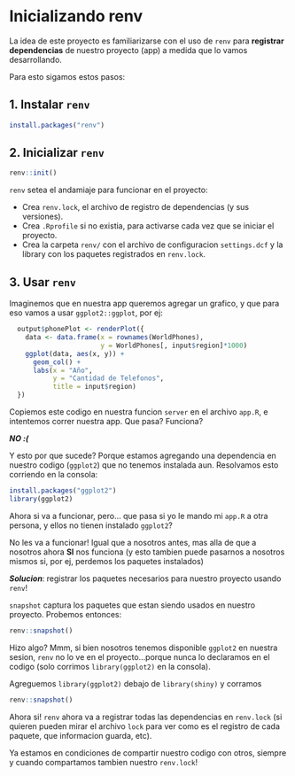 # Inicializando renv

La idea de este proyecto es familiarizarse con el uso de `renv` para **registrar dependencias** de nuestro proyecto (app) a medida que lo vamos desarrollando.

Para esto sigamos estos pasos:

## 1. Instalar `renv`

``` r
install.packages("renv")
```

## 2. Inicializar `renv`

``` r
renv::init()
```

`renv` setea el andamiaje para funcionar en el proyecto:

-   Crea `renv.lock`, el archivo de registro de dependencias (y sus versiones).
-   Crea `.Rprofile` si no existia, para activarse cada vez que se iniciar el proyecto.
-   Crea la carpeta `renv/` con el archivo de configuracion `settings.dcf` y la library con los paquetes registrados en `renv.lock`.

## 3. Usar `renv`

Imaginemos que en nuestra app queremos agregar un grafico, y que para eso vamos a usar `ggplot2::ggplot`, por ej:

``` r
  output$phonePlot <- renderPlot({
    data <- data.frame(x = rownames(WorldPhones),
                       y = WorldPhones[, input$region]*1000)
    ggplot(data, aes(x, y)) +
      geom_col() +
      labs(x = "Año", 
           y = "Cantidad de Telefonos",
           title = input$region)
  })
```

Copiemos este codigo en nuestra funcion `server` en el archivo `app.R`, e intentemos correr nuestra app. Que pasa? Funciona?

***NO :(***

Y esto por que sucede? Porque estamos agregando una dependencia en nuestro codigo (`ggplot2`) que no tenemos instalada aun. Resolvamos esto corriendo en la consola:

``` r
install.packages("ggplot2")
library(ggplot2)
```

Ahora si va a funcionar, pero... que pasa si yo le mando mi `app.R` a otra persona, y ellos no tienen instalado `ggplot2`?

No les va a funcionar! Igual que a nosotros antes, mas alla de que a nosotros ahora **SI** nos funciona (y esto tambien puede pasarnos a nosotros mismos si, por ej, perdemos los paquetes instalados)

***Solucion***: registrar los paquetes necesarios para nuestro proyecto usando `renv`!

`snapshot` captura los paquetes que estan siendo usados en nuestro proyecto. Probemos entonces:

``` r
renv::snapshot()
```

Hizo algo? Mmm, si bien nosotros tenemos disponible `ggplot2` en nuestra sesion, `renv` no lo ve en el proyecto...porque nunca lo declaramos en el codigo (solo corrimos `library(ggplot2)` en la consola).

Agreguemos `library(ggplot2)` debajo de `library(shiny)` y corramos

``` r
renv::snapshot()
```

Ahora si! `renv` ahora va a registrar todas las dependencias en `renv.lock` (si quieren pueden mirar el archivo `lock` para ver como es el registro de cada paquete, que informacion guarda, etc).

Ya estamos en condiciones de compartir nuestro codigo con otros, siempre y cuando compartamos tambien nuestro `renv.lock`!
